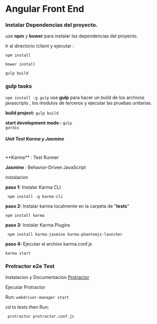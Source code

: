 # Angular Front End

### Instalar Dependencias del proyecto.
use **npm** y **bower** para instalar las dependencias del proyecto.

Ir al directorio /client y ejecutar :

<code>npm install</code>

<code>bower install </code>

<code>gulp build</code>

### gulp tasks

`npm install -g gulp`
use **gulp**  para hacer un build de los archivos javascripts , los modulos de terceros y ejecutar las pruebas unitarias.

**build project:** <code>gulp build</code>

**start development mode :** <code>gulp gordis</code>



##### Unit Test Karma y Jasmine
<br/>
**Karma** : Test Runner

**Jasmine** : Behavior-Driven JavaScript

instalacion

**paso 1:** Instalar Karma CLI

<code> npm install -g karma-cli </code>

**paso 2:**  Instalar karma localmente en la carpeta de "**tests**"

<code>npm install karma</code>

**paso 3:** Instalar Karma Plugins

<code> npm install karma-jasmine karma-phantomjs-launcher</code>

**paso 4:** Ejecutar el archivo karma.conf.js

<code>karma start</code>

### Protractor e2e Test

Instalacion y Documentacion [Protractor]


Ejecutar Protractor


Run: <code>webdriver-manager start</code>



cd to tests then Run:

<code> protractor protractor.conf.js </code>



[$http angular]:https://docs.angularjs.org/api/ng/service/$http
[John Papa]:https://github.com/johnpapa/angular-styleguide
[Leer mas]:https://docs.angularjs.org/guide/unit-testing
[Todo sobre Filtros AngularJs]:http://toddmotto.com/everything-about-custom-filters-in-angular-js/
[Restangular Github]:https://github.com/mgonto/restangular
[Restangular Newsletter]: http://www.ng-newsletter.com/posts/restangular.html
[$httpBackend]:https://code.angularjs.org/1.3.15/docs/api/ngMock/service/$httpBackend
[Promises]:http://pouchdb.com/2015/05/18/we-have-a-problem-with-promises.html
[Angular $q]:https://docs.angularjs.org/api/ng/service/$q
[ui-router]: https://github.com/angular-ui/ui-router
[Protractor]: http://angular.github.io/protractor/#/
